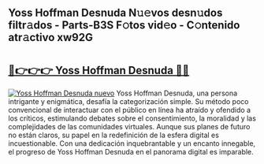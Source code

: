 ## Yoss Hoffman Desnuda N𝚞𝚎vos desn𝚞dos filtr𝚊dos - Parts-B3S F𝚘tos vid𝚎o - C𝚘ntenido atr𝚊ctivo xw92G

# <h2><a href="http://mb61yzw.tromn.icu/?c=Yoss+Hoffman+Desnuda">🔗👉👉👉 Yoss Hoffman Desnuda 🔗🔗</a></h2>

[![Yoss Hoffman Desnuda nuevo](https://i.imgur.com/pEAQMta.gif)](http://mb61yzw.tromn.icu/?c=Yoss+Hoffman+Desnuda)
Yoss Hoffman Desnuda, una persona intrigante y enigmática, desafía la categorización simple. Su método poco convencional de interactuar con el público en línea ha atraído y ofendido a los críticos, estimulando debates sobre el consentimiento, la moralidad y las complejidades de las comunidades virtuales. Aunque sus planes de futuro no están claros, su papel en la redefinición de la esfera digital es incuestionable. Con una dedicación inquebrantable y un encanto innegable, el progreso de Yoss Hoffman Desnuda en el panorama digital es imparable.
